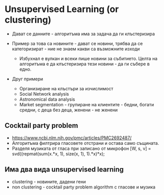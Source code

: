 # Unsupervised Learning (or clustering)

- Дават се данните - алгоритъма има за задача да ги клъстеризира
- Пример за това са новините - дават се новини, трябва да се категоризират -  ние не знаем какви са възможните изходи
    - Избухнал е вулкан и всеки пише новини за събитието. Целта на алгоритъма е да клъстеризира тези новини - да ги събере в едно.
        
- Друг примери
    - Организиране на клъстъри за изчислимост
    - Social Network analysis
    - Astronomical data analysis
    - Market segmentation - групиране на клиентите - бедни, богати средни, с деца без деца, женени - не женени

## Cocktail party problem
 - https://www.ncbi.nlm.nih.gov/pmc/articles/PMC2692487/
 - Алгоритъма филтрира гласовете отстрани и остава само същината.
 - Разделя музиката от гласа при записано от микрофон
 [W, s, v] = svd((repmat(sum(x.*x, 1), size(x, 1), 1).*x)*x);
 
## Има два вида unsupervised learning
- clustering - новините, дадени гени
- non clustering - cocktail party problem algorithm с гласове и музика  
